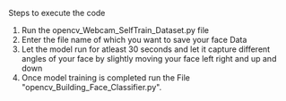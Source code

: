 Steps to execute the code

1. Run the opencv_Webcam_SelfTrain_Dataset.py file
2. Enter the file name of which you want to save your face Data
3. Let the model run for atleast 30 seconds and let it capture different angles of your face by slightly moving your face left right and up and down
4. Once model training is completed run the File "opencv_Building_Face_Classifier.py".
